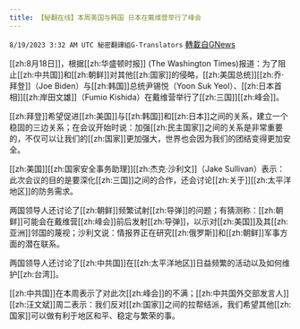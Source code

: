 ```yaml
---
title: 【秘翻在线】本周美国与韩国 日本在戴维营举行了峰会
---
```

`8/19/2023 3:32 AM UTC 秘密翻譯組G-Translators` [轉載自GNews](https://gnews.org/articles/1569752)

[[zh:8月18日]]，根据[[zh:华盛顿时报]] (The Washington Times)报道：为了阻止[[zh:中共国]]和[[zh:朝鲜]]对其他[[zh:国家]]的侵略，[[zh:美国总统]][[zh:乔·拜登]]（Joe Biden）与[[zh:韩国]]总统尹锡悦（Yoon Suk Yeol）、[[zh:日本首相]][[zh:岸田文雄]]（Fumio Kishida）在戴维营举行了[[zh:三国]][[zh:峰会]]。

[[zh:拜登]]希望促进[[zh:美国]]与[[zh:韩国]]和[[zh:日本]]之间的关系，建立一个稳固的三边关系；在会议开始时说：加强[[zh:民主国家]]之间的关系是非常重要的，不仅可以让我们的[[zh:国家]]更加强大，世界也会因为我们的团结变得更加安全。

[[zh:美国]][[zh:国家安全事务助理]][[zh:杰克·沙利文]]（Jake Sullivan）表示：此次会议的目的是要深化[[zh:三国]]之间的合作，还会讨论[[zh:关于]][[zh:太平洋地区]]的防务需求。

两国领导人还讨论了[[zh:朝鲜]]频繁试射[[zh:导弹]]的问题；有猜测称：[[zh:朝鲜]]可能会在戴维营[[zh:峰会]]前后发射[[zh:导弹]]，以示对[[zh:美国]]及其[[zh:亚洲]]邻国的蔑视；沙利文说：情报界正在研究[[zh:俄罗斯]]和[[zh:朝鲜]]军事方面的潜在联系。

两国领导人还讨论了[[zh:中共国]]在[[zh:太平洋地区]]日益频繁的活动以及如何维护[[zh:台湾]]。

[[zh:中共国]]在本周表示了对此次[[zh:峰会]]的不满；[[zh:中共国外交部发言人]][[zh:汪文斌]]周二表示：我们反对[[zh:国家]]之间的拉帮结派，我们希望其他[[zh:国家]]可以做有利于地区和平、稳定与繁荣的事。
